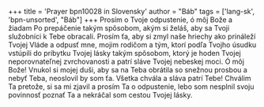 +++
title = 'Prayer bpn10028 in Slovensky'
author = "Báb"
tags = ['lang-sk', 'bpn-unsorted', "Báb"]
+++
Prosím o Tvoje odpustenie, ó môj Bože a žiadam Po prepáčenie takým spôsobom, akým si želáš, aby sa Tvoji služobníci k Tebe obracali. Prosím ťa, aby si zmyl naše hriechy ako prináleží Tvojej Vláde a odpusť mne, mojim rodičom a tým, ktorí podľa Tvojho úsudku vstúpili do príbytku Tvojej lásky takým spôsobom, ktorý je hoden Tvojej neporovnateľnej zvrchovanosti a patrí sláve Tvojej nebeskej moci.
Ó môj Bože! Vnukol si mojej duši, aby sa na Teba obrátila so snežnou prosbou a nebyť Teba, neoslovil by som ťa. Všetka chvála a sláva patrí Tebe! Chválim Ta pretože, si sa mi zjavil a prosím Ta o odpustenie, lebo som nesplnil svoju povinnosť poznať Ta a nekráčal som cestou Tvojej lásky.
